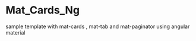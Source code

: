 # Mat_Cards_Ng
 sample template with mat-cards , mat-tab and mat-paginator using angular material  
